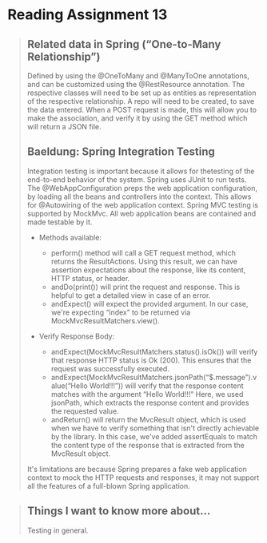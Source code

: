 # Reading Assignment 13

>## Related data in Spring (“One-to-Many Relationship”)
>
>Defined by using the @OneToMany and @ManyToOne annotations, and can be customized using the @RestResource annotation. The respective classes will need to be set up as entities as representation of the respective relationship. A repo will need to be created, to save the data entered. When a POST request is made, this will allow you to make the association, and verify it by using the GET method which will return a JSON file.
>
>## Baeldung: Spring Integration Testing
>
>Integration testing is important because it allows for thetesting of the end-to-end behavior of the system. Spring uses JUnit to run tests. The @WebAppConfiguration preps the web application configuration, by loading all the beans and controllers into the context. This allows for @Autowiring of the web application context. Spring MVC testing is supported by MockMvc. All web application beans are contained and made testable by it.
> - Methods available:
>   - perform() method will call a GET request method, which returns the ResultActions. Using this result, we can have assertion expectations about the response, like its content, HTTP status, or header.
>   - andDo(print()) will print the request and response. This is helpful to get a detailed view in case of an error.
>   - andExpect() will expect the provided argument. In our case, we're expecting “index” to be returned via MockMvcResultMatchers.view().
>
> - Verify Response Body:
>   - andExpect(MockMvcResultMatchers.status().isOk()) will verify that response HTTP status is Ok (200). This ensures that the request was successfully executed.
>   - andExpect(MockMvcResultMatchers.jsonPath(“$.message”).value(“Hello World!!!”)) will verify that the response content matches with the argument “Hello World!!!” Here, we used jsonPath, which extracts the response content and provides the requested value.
>   - andReturn() will return the MvcResult object, which is used when we have to verify something that isn't directly achievable by the library. In this case, we've added assertEquals to match the content type of the response that is extracted from the MvcResult object.
><!-- Retreived from Baeldung -->
>
>It's limitations are because Spring prepares a fake web application context to mock the HTTP requests and responses, it may not support all the features of a full-blown Spring application.
><!-- Retreived from Baeldung.  -->

>## Things I want to know more about...
>Testing in general.
